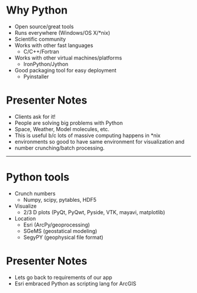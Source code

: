# Why Python

- Open source/great tools
- Runs everywhere (Windows/OS X/*nix)
- Scientific community
- Works with other fast languages
    - C/C++/Fortran
- Works with other virtual machines/platforms
    - IronPython/Jython
- Good packaging tool for easy deployment
    - Pyinstaller

# Presenter Notes

- Clients ask for it!
- People are solving big problems with Python
- Space, Weather, Model molecules, etc.
- This is useful b/c lots of massive computing happens in *nix
- environments so good to have same environment for visualization and
- number crunching/batch processing.

--------------------------------------------------

# Python tools

- Crunch numbers
    - Numpy, scipy, pytables, HDF5
- Visualize
    - 2/3 D plots (PyQt, PyQwt, Pyside, VTK, mayavi, matplotlib)
- Location
    - Esri (ArcPy/geoprocessing)
    - SGeMS (geostatical modeling)
    - SegyPY (geophysical file format)

# Presenter Notes

- Lets go back to requirements of our app
- Esri embraced Python as scripting lang for ArcGIS
